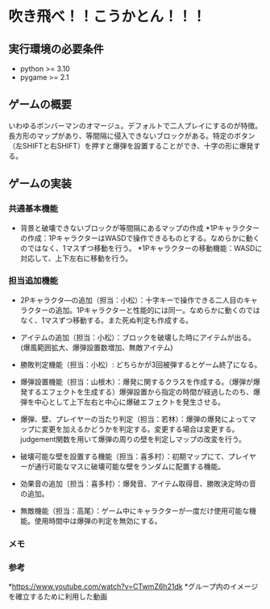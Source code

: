 # 吹き飛べ！！こうかとん！！！

## 実行環境の必要条件
* python >= 3.10
* pygame >= 2.1

## ゲームの概要
いわゆるボンバーマンのオマージュ。デフォルトで二人プレイにするのが特徴。長方形のマップがあり、等間隔に侵入できないブロックがある。特定のボタン（左SHIFTと右SHIFT）を押すと爆弾を設置することができ、十字の形に爆発する。

## ゲームの実装
### 共通基本機能
* 背景と破壊できないブロックが等間隔にあるマップの作成
*1Pキャラクターの作成：1PキャラクターはWASDで操作できるものとする。なめらかに動くのではなく、1マスずつ移動を行う。
*1Pキャラクターの移動機能：WASDに対応して、上下左右に移動を行う。


### 担当追加機能
* 2Pキャラクタ―の追加（担当：小松）：十字キーで操作できる二人目のキャラクターの追加。1Pキャラクターと性能的には同一。なめらかに動くのではなく、1マスずつ移動する。また死ぬ判定も作成する。
  
* アイテムの追加（担当：小松）：ブロックを破壊した時にアイテムが出る。(爆風範囲拡大、爆弾設置数増加、無敵アイテム)

* 勝敗判定機能（担当：小松）: どちらかが3回被弾するとゲーム終了になる。

* 爆弾設置機能（担当：山根木）：爆発に関するクラスを作成する。（爆弾が爆発するエフェクトを生成する）爆弾設置から指定の時間が経過したのち、爆弾を中心として上下左右と中心に爆破エフェクトを発生させる。

* 爆弾、壁、プレイヤーの当たり判定（担当：若林）：爆弾の爆発によってマップに変更を加えるかどうかを判定する。変更する場合は変更する。judgement関数を用いて爆弾の周りの壁を判定しマップの改変を行う。

* 破壊可能な壁を設置する機能（担当：喜多村）：初期マップにて、プレイヤーが通行可能なマスに破壊可能な壁をランダムに配置する機能。

* 効果音の追加（担当：喜多村）：爆発音、アイテム取得音、勝敗決定時の音の追加。

* 無敵機能（担当：高尾）：ゲーム中にキャラクターが一度だけ使用可能な機能。使用時間中は爆弾の判定を無効にする。



### メモ


### 参考
*https://www.youtube.com/watch?v=CTwmZ6h21dk 
*グループ内のイメージを確立するために利用した動画


